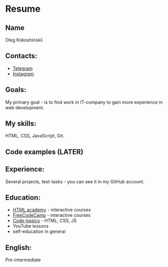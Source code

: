 # Resume

## Name
 Oleg Kokoshinskii

## Contacts: 
  + [Telegram](https://t.me/ok_webdev)
  + [Instagram](https://www.instagram.com/ok_webdev/)

## Goals:
  My primary goal - is to find work in IT-company to gain more experience in web development.

## My skills: 
  HTML, CSS, JavaScript, Git. 

## Code examples (LATER)

## Experience: 
  Several projects, test-tasks - you can see it in my GitHub account.

## Education:
  + [HTML academy](https://htmlacademy.ru/) - interactive courses
  + [FreeCodeCamp](https://www.freecodecamp.org/) - interactive courses
  + [Code-basics](https://ru.code-basics.com/) - HTML, CSS, JS
  + YouTube lessons
  + self-education in general

## English: 
  Pre-intermediate